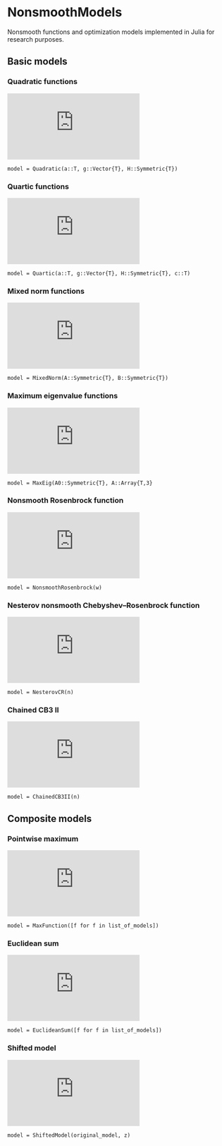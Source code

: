 # NonsmoothModels

Nonsmooth functions and optimization models implemented in Julia for research purposes.

## Basic models

### Quadratic functions
![equation](https://latex.codecogs.com/svg.latex?a%20&plus;%20g%5ETx%20&plus;%20%5Cfrac%7B1%7D%7B2%7D%20x%5ET%20H%20x)

`model = Quadratic(a::T, g::Vector{T}, H::Symmetric{T})`

### Quartic functions
![equation](https://latex.codecogs.com/svg.latex?a%20&plus;%20g%5ETx%20&plus;%20%5Cfrac%7B1%7D%7B2%7D%20x%5ET%20H%20x%20&plus;%20%5Cfrac%7Bc%7D%7B4%7D%7C%7Cx%7C%7C%5E4)

`model = Quartic(a::T, g::Vector{T}, H::Symmetric{T}, c::T)`

### Mixed norm functions
![equation](https://latex.codecogs.com/svg.latex?%5Csqrt%7Bx%5ETAx%7D%20&plus;%20x%5ETBx)

`model = MixedNorm(A::Symmetric{T}, B::Symmetric{T})`

### Maximum eigenvalue functions
![equation](https://latex.codecogs.com/svg.latex?%5Clambda_%7B%5Cmax%7D%5CBig%28A_0%20&plus;%20%5Csum_%7Bi%3D1%7D%5Emx_iA_i%5CBig%29)

`model = MaxEig(A0::Symmetric{T}, A::Array{T,3}`

### Nonsmooth Rosenbrock function
![equation](https://latex.codecogs.com/svg.latex?w%28x_1%20-%201%29%5E2%20&plus;%20%5Csum_%7Bi%3D1%7D%5E%7Bn-1%7D%5Cbig%7Cx_%7Bi&plus;1%7D%20-%20x_i%5E2%5Cbig%7C)

`model = NonsmoothRosenbrock(w)`

### Nesterov nonsmooth Chebyshev–Rosenbrock function
![equation](https://latex.codecogs.com/svg.latex?%5Cfrac%7B1%7D%7B4%7D%28x_1%20-%201%29%5E2%20&plus;%20%5Csum_%7Bi%3D1%7D%5E%7Bn-1%7D%5Cbig%7Cx_%7Bi&plus;1%7D%20-%202x_i%5E2%20&plus;%201%20%5Cbig%7C)

`model = NesterovCR(n)`

### Chained CB3 II
![equation](https://latex.codecogs.com/svg.latex?%5Cmax%20%5CBig%28%20%5Csum_%7Bi%3D1%7D%5E%7Bn-1%7D%20x_i%5E4%20-%20x_%7Bi&plus;1%7D%5E2%2C%20%5Csum_%7Bi%3D1%7D%5E%7Bn-1%7D%20%282-x_i%29%5E2%20&plus;%20%282-x_%7Bi&plus;1%7D%29%5E2%2C%20%5Csum_%7Bi%3D1%7D%5E%7Bn-1%7D%202%20e%5E%7Bx_%7Bi&plus;1%7D%20-%20x_i%7D%20%5CBig%29)

`model = ChainedCB3II(n)`

## Composite models

### Pointwise maximum
![equation](https://latex.codecogs.com/svg.latex?%5Cmax_%7B1%20%5Cleq%20i%20%5Cleq%20k%7D%20f_i%28x%29)

`model = MaxFunction([f for f in list_of_models])`

### Euclidean sum
![equation](https://latex.codecogs.com/svg.latex?%5Csum_%7Bi%3D1%7D%5Ek%20%7Cf_i%28x%29%7C)

`model = EuclideanSum([f for f in list_of_models])`

### Shifted model
![equation](https://latex.codecogs.com/svg.latex?f%28x%20-%20z%29)

`model = ShiftedModel(original_model, z)`
